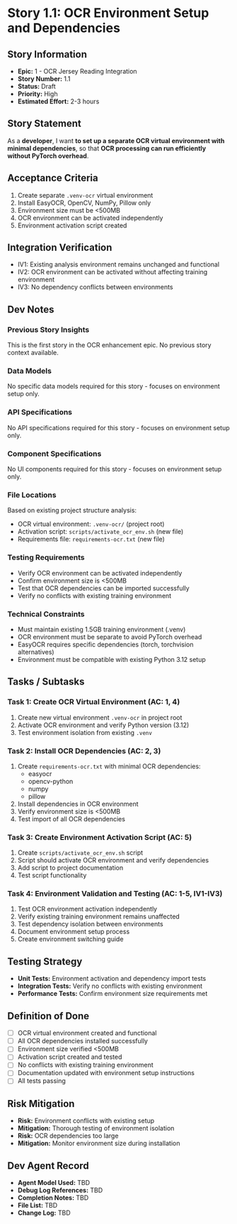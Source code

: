 # Story 1.1: OCR Environment Setup and Dependencies

## Story Information
- **Epic:** 1 - OCR Jersey Reading Integration
- **Story Number:** 1.1
- **Status:** Draft
- **Priority:** High
- **Estimated Effort:** 2-3 hours

## Story Statement
As a **developer**,
I want **to set up a separate OCR virtual environment with minimal dependencies**,
so that **OCR processing can run efficiently without PyTorch overhead**.

## Acceptance Criteria
1. Create separate `.venv-ocr` virtual environment
2. Install EasyOCR, OpenCV, NumPy, Pillow only
3. Environment size must be <500MB
4. OCR environment can be activated independently
5. Environment activation script created

## Integration Verification
- IV1: Existing analysis environment remains unchanged and functional
- IV2: OCR environment can be activated without affecting training environment
- IV3: No dependency conflicts between environments

## Dev Notes

### Previous Story Insights
This is the first story in the OCR enhancement epic. No previous story context available.

### Data Models
No specific data models required for this story - focuses on environment setup only.

### API Specifications
No API specifications required for this story - focuses on environment setup only.

### Component Specifications
No UI components required for this story - focuses on environment setup only.

### File Locations
Based on existing project structure analysis:
- OCR virtual environment: `.venv-ocr/` (project root)
- Activation script: `scripts/activate_ocr_env.sh` (new file)
- Requirements file: `requirements-ocr.txt` (new file)

### Testing Requirements
- Verify OCR environment can be activated independently
- Confirm environment size is <500MB
- Test that OCR dependencies can be imported successfully
- Verify no conflicts with existing training environment

### Technical Constraints
- Must maintain existing 1.5GB training environment (.venv)
- OCR environment must be separate to avoid PyTorch overhead
- EasyOCR requires specific dependencies (torch, torchvision alternatives)
- Environment must be compatible with existing Python 3.12 setup

## Tasks / Subtasks

### Task 1: Create OCR Virtual Environment (AC: 1, 4)
1. Create new virtual environment `.venv-ocr` in project root
2. Activate OCR environment and verify Python version (3.12)
3. Test environment isolation from existing `.venv`

### Task 2: Install OCR Dependencies (AC: 2, 3)
1. Create `requirements-ocr.txt` with minimal OCR dependencies:
   - easyocr
   - opencv-python
   - numpy
   - pillow
2. Install dependencies in OCR environment
3. Verify environment size is <500MB
4. Test import of all OCR dependencies

### Task 3: Create Environment Activation Script (AC: 5)
1. Create `scripts/activate_ocr_env.sh` script
2. Script should activate OCR environment and verify dependencies
3. Add script to project documentation
4. Test script functionality

### Task 4: Environment Validation and Testing (AC: 1-5, IV1-IV3)
1. Test OCR environment activation independently
2. Verify existing training environment remains unaffected
3. Test dependency isolation between environments
4. Document environment setup process
5. Create environment switching guide

## Testing Strategy
- **Unit Tests:** Environment activation and dependency import tests
- **Integration Tests:** Verify no conflicts with existing environment
- **Performance Tests:** Confirm environment size requirements met

## Definition of Done
- [ ] OCR virtual environment created and functional
- [ ] All OCR dependencies installed successfully
- [ ] Environment size verified <500MB
- [ ] Activation script created and tested
- [ ] No conflicts with existing training environment
- [ ] Documentation updated with environment setup instructions
- [ ] All tests passing

## Risk Mitigation
- **Risk:** Environment conflicts with existing setup
- **Mitigation:** Thorough testing of environment isolation
- **Risk:** OCR dependencies too large
- **Mitigation:** Monitor environment size during installation

## Dev Agent Record
- **Agent Model Used:** TBD
- **Debug Log References:** TBD
- **Completion Notes:** TBD
- **File List:** TBD
- **Change Log:** TBD




